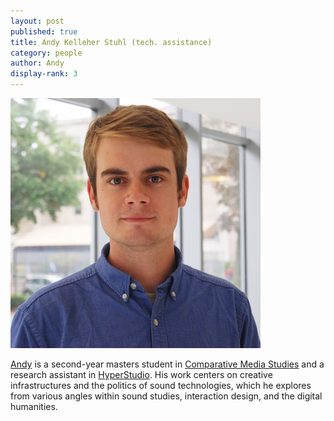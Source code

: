 ```yaml
---
layout: post
published: true
title: Andy Kelleher Stuhl (tech. assistance)
category: people
author: Andy
display-rank: 3
---
```


![](/assets/andy.jpg)

[Andy](http://akstuhl.github.io) is a second-year masters student in [Comparative Media Studies](http://cmsw.mit.edu) and a research assistant in [HyperStudio](http://hyperstudio.mit.edu). His work centers on creative infrastructures and the politics of sound technologies, which he explores from various angles within sound studies, interaction design, and the digital humanities.
